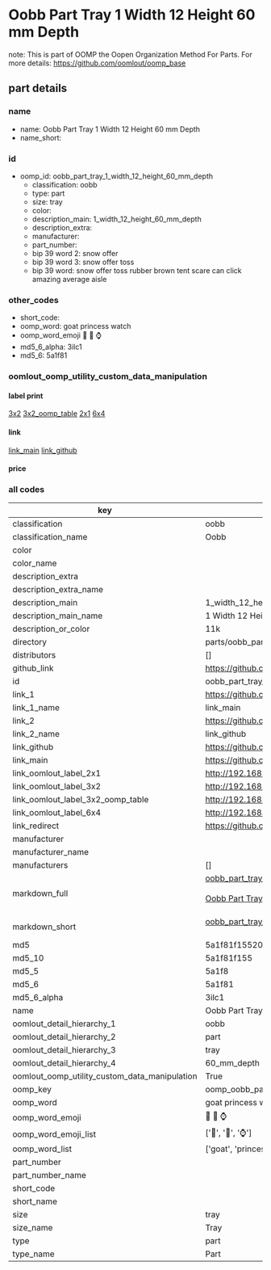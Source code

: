 # Oobb Part Tray 1 Width 12 Height 60 mm Depth  

note: This is part of OOMP the Oopen Organization Method For Parts. For more details: https://github.com/oomlout/oomp_base

##  part details
  







### name
* name: Oobb Part Tray 1 Width 12 Height 60 mm Depth
* name_short: 
### id
* oomp_id: oobb_part_tray_1_width_12_height_60_mm_depth
  * classification: oobb
  * type: part
  * size: tray
  * color: 
  * description_main: 1_width_12_height_60_mm_depth
  * description_extra: 
  * manufacturer: 
  * part_number: 
  * bip 39 word 2: snow offer
  * bip 39 word 3: snow offer toss
  * bip 39 word: snow offer toss rubber brown tent scare can click amazing average aisle

### other_codes
* short_code: 
* oomp_word: goat princess watch
* oomp_word_emoji :goat: :princess: :watch:
* md5_6_alpha: 3ilc1
* md5_6: 5a1f81






### oomlout_oomp_utility_custom_data_manipulation
#### label print
[3x2](http://192.168.1.245:1112/?label=oomp%203ilc1)
[3x2_oomp_table](http://192.168.1.108:1112/?label=oomp%203ilc1)
[2x1](http://192.168.1.242:1112/?label=oomp%203ilc1)
[6x4](http://192.168.1.55:1112/?label=oomp%203ilc1)    

#### link

[link_main](https://github.com/oomlout/oomlout_oomp_version_1_messy/tree/main/parts/oobb_part_tray_1_width_12_height_60_mm_depth) [link_github](https://github.com/oomlout/oomlout_oomp_version_1_messy/tree/main/parts/oobb_part_tray_1_width_12_height_60_mm_depth)                             

#### price







### all codes 
| key | value |  
| --- | --- |  
| classification | oobb |  
| classification_name | Oobb |  
| color |  |  
| color_name |  |  
| description_extra |  |  
| description_extra_name |  |  
| description_main | 1_width_12_height_60_mm_depth |  
| description_main_name | 1 Width 12 Height 60 mm Depth |  
| description_or_color | 11k |  
| directory | parts/oobb_part_tray_1_width_12_height_60_mm_depth |  
| distributors | [] |  
| github_link | https://github.com/oomlout/oomlout_oomp_part_src/tree/main/parts/oobb_part_tray_1_width_12_height_60_mm_depth |  
| id | oobb_part_tray_1_width_12_height_60_mm_depth |  
| link_1 | https://github.com/oomlout/oomlout_oomp_version_1_messy/tree/main/parts/oobb_part_tray_1_width_12_height_60_mm_depth |  
| link_1_name | link_main |  
| link_2 | https://github.com/oomlout/oomlout_oomp_version_1_messy/tree/main/parts/oobb_part_tray_1_width_12_height_60_mm_depth |  
| link_2_name | link_github |  
| link_github | https://github.com/oomlout/oomlout_oomp_version_1_messy/tree/main/parts/oobb_part_tray_1_width_12_height_60_mm_depth |  
| link_main | https://github.com/oomlout/oomlout_oomp_version_1_messy/tree/main/parts/oobb_part_tray_1_width_12_height_60_mm_depth |  
| link_oomlout_label_2x1 | http://192.168.1.242:1112/?label=oomp%203ilc1 |  
| link_oomlout_label_3x2 | http://192.168.1.245:1112/?label=oomp%203ilc1 |  
| link_oomlout_label_3x2_oomp_table | http://192.168.1.108:1112/?label=oomp%203ilc1 |  
| link_oomlout_label_6x4 | http://192.168.1.55:1112/?label=oomp%203ilc1 |  
| link_redirect | https://github.com/oomlout/oomlout_oomp_version_1_messy/tree/main/parts/oobb_part_tray_1_width_12_height_60_mm_depth |  
| manufacturer |  |  
| manufacturer_name |  |  
| manufacturers | [] |  
| markdown_full | [oobb_part_tray_1_width_12_height_60_mm_depth](none)<br>[](none)<br>[Oobb Part Tray 1 Width 12 Height 60 Mm Depth](none)<br><br> |  
| markdown_short | [oobb_part_tray_1_width_12_height_60_mm_depth](none)<br><br> |  
| md5 | 5a1f81f15520f80b7d0e8bcdcb665e6c |  
| md5_10 | 5a1f81f155 |  
| md5_5 | 5a1f8 |  
| md5_6 | 5a1f81 |  
| md5_6_alpha | 3ilc1 |  
| name | Oobb Part Tray 1 Width 12 Height 60 mm Depth |  
| oomlout_detail_hierarchy_1 | oobb |  
| oomlout_detail_hierarchy_2 | part |  
| oomlout_detail_hierarchy_3 | tray |  
| oomlout_detail_hierarchy_4 | 60_mm_depth |  
| oomlout_oomp_utility_custom_data_manipulation | True |  
| oomp_key | oomp_oobb_part_tray_1_width_12_height_60_mm_depth |  
| oomp_word | goat princess watch |  
| oomp_word_emoji | :goat: :princess: :watch: |  
| oomp_word_emoji_list | [':goat:', ':princess:', ':watch:'] |  
| oomp_word_list | ['goat', 'princess', 'watch'] |  
| part_number |  |  
| part_number_name |  |  
| short_code |  |  
| short_name |  |  
| size | tray |  
| size_name | Tray |  
| type | part |  
| type_name | Part |  
